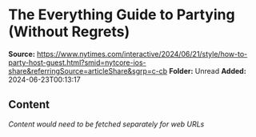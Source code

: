 # The Everything Guide to Partying (Without Regrets)

**Source:** https://www.nytimes.com/interactive/2024/06/21/style/how-to-party-host-guest.html?smid=nytcore-ios-share&referringSource=articleShare&sgrp=c-cb
**Folder:** Unread
**Added:** 2024-06-23T00:13:17




## Content
*Content would need to be fetched separately for web URLs*
